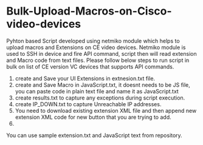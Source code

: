 # Bulk-Upload-Macros-on-Cisco-video-devices

Pyhton based Script developed using netmiko module which helps to upload macros and Extensions on CE video devices.
Netmiko module is used to SSH in device and fire API command, script then will read extension and Macro code from text files.
Please follow below steps to run script in bulk on list of CE version VC devices that supports API commands.
1) create and Save your UI Extensions in extnesion.txt file.
2) create and Save  Macro in JavaScript.txt, it doesnt needs to be JS file, you can paste code in plain text file and name it as JavaScript.txt
3) create results.txt to capture any exceptions during script execution.
4) create IP_DOWN.txt to capture Unreachable IP addresses.
5) You need to download existing extension XML file and then append new extension XML code for new button that you are trying to add.
6) 
You can use sample extension.txt and JavaScript text from repository.
